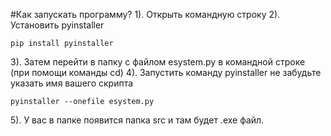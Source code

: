 #Как запускать программу?
1). Открыть командную строку
2). Установить pyinstaller 
<pre><code>pip install pyinstaller 
</code></pre>
3). Затем перейти в папку с файлом esystem.py в командной строке (при помощи команды cd) 
4). Запустить команду pyinstaller не забудьте указать имя вашего скрипта 
<pre><code>pyinstaller --onefile esystem.py 
</code></pre>
5). У вас в папке появится папка src и там будет .exe файл. 
